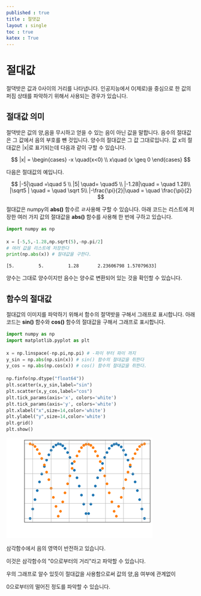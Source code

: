 ```yaml
---
published : true 
title : 절댓값  
layout : single 
toc : true 
katex : True 
---
```

# 절대값

절댁밧은 값과 0사이의 거리를 나타냅니다. 인공지능에서 0(제로)을 중심으로 한 값의 퍼짐 상태를 파악하기 위해서 사용되는 경우가 있습니다.

## 절대값 의미
절댁밧은 값의 양,음을 무시하고 얻을 수 있는 음이 아닌 값을 말합니다. 음수의 절대값은 그 값에서 음의 부호를 뺸 것입니다. 양수의 절대값은 그 값 그대로입니다. 값 x의 절대값은 |x|로 표기되는데 다음과 같이 구할 수 있습니다.

$$ |x| = \begin{cases} -x \quad(x<0) \\ x\quad (x \geq 0 \end{cases} $$

다음은 절대값의 예입니다.

$$
|-5|\quad =\quad 5 \\
|5| \quad= \quad5 \\
|-1.28|\quad = \quad 1.28\\
|\sqrt5 | \quad = \quad \sqrt 5\\
|-\frac{\pi}{2}|\quad = \quad \frac{\pi}{2}
$$

절대값은 numpy의 **abs()** 함수르 ㄹ사용해 구할 수 있습니다. 아래 코드는 리스트에 저장한 여러 가지 값의 절대값을 **abs()** 함수를 사용해 한 번에 구하고 있습니다.


```python
import numpy as np

x = [-5,5,-1.28,np.sqrt(5),-np.pi/2]
# 여러 값을 리스트에 저장한다
print(np.abs(x)) # 절대값을 구한다.
```

    [5.         5.         1.28       2.23606798 1.57079633]


양수는 그대로 양수이지만 음수는 양수로 변환되어 있는 것을 확인할 수 있습니다.

## 함수의 절대값

절대값의 이미지를 파악하기 위해서 함수의 절댁밧을 구해서 그래프로 표시합니다.
아래 코드는 **sin()** 함수와 **cos()** 함수의 절대값을 구해서 그래프로 표시합니다.




```python
import numpy as np
import matplotlib.pyplot as plt

x = np.linspace(-np.pi,np.pi) # -파이 부터 파이 까지
y_sin = np.abs(np.sin(x)) # sin() 함수의 절대값을 취한다
y_cos = np.abs(np.cos(x)) # cos() 함수의 절대값을 취한다.

np.finfo(np.dtype("float64"))
plt.scatter(x,y_sin,label="sin")
plt.scatter(x,y_cos,label="cos")
plt.tick_params(axis='x', colors='white')
plt.tick_params(axis='y', colors='white')
plt.xlabel("x",size=14,color='white')
plt.ylabel("y",size=14,color='white')
plt.grid()
plt.show()
```


    
![png](../assets/images/%EC%A0%88%EB%8C%93%EA%B0%92_5_0.png)
    


삼각함수에서 음의 영역이 반전하고 있습니다.

이것은 삼각함수의 "0으로부터의 거리"라고 파악할 수 있습니다.

우의 그래프로 알수 있듯이 절대값을 사용함으로써 값의 양,음 여부에 관계없이

0으로부터의 떨어진 정도를 파악할 수 있습니다.
